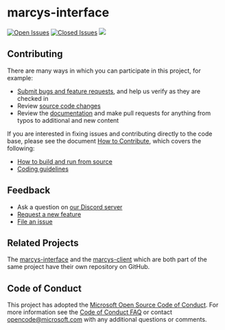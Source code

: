 # marcys-interface

[![Open Issues](https://img.shields.io/github/issues/aprade/marcys-interface.svg)](https://github.com/aprade/marcys-interface/issues)
[![Closed Issues](https://img.shields.io/github/issues-closed/aprade/marcys-interface.svg)](https://github.com/aprade/marcys-interface/issues?q=is%3Aissue+is%3Aclosed)
<a href="https://github.com/aprade/marcys-interface/pulse" alt="Activity">
        <img src="https://img.shields.io/github/commit-activity/m/aprade/marcys-interface" /></a>

## Contributing

There are many ways in which you can participate in this project, for example:

* [Submit bugs and feature requests](https://github.com/aprade/marcys-interface/issues), and help us verify as they are checked in
* Review [source code changes](https://github.com/aprade/marcys-interface/pulls)
* Review the [documentation](https://docs.aprade.com/marcys-interface) and make pull requests for anything from typos to additional and new content

If you are interested in fixing issues and contributing directly to the code base,
please see the document [How to Contribute](https://docs.aprade.com/marcys-interface/contributing/how-to-contribute), which covers the following:

* [How to build and run from source](https://docs.aprade.com/marcys-interface/contributing/how-to-contribute)
* [Coding guidelines](https://docs.aprade.com/marcys-interface/developing/conding-guidelines)

## Feedback

* Ask a question on [our Discord server](https://discord.gg/5cy3UVd)
* [Request a new feature](CONTRIBUTING.md)
* [File an issue](https://github.com/aprade/marcys-interface/issues)

## Related Projects

The [marcys-interface](https://github.com/aprade/marcys-interface) and the [marcys-client](https://github.com/aprade/marcys) which are both part of the same project have their own repository on GitHub.

## Code of Conduct

This project has adopted the [Microsoft Open Source Code of Conduct](https://opensource.microsoft.com/codeofconduct/). For more information see the [Code of Conduct FAQ](https://opensource.microsoft.com/codeofconduct/faq/) or contact [opencode@microsoft.com](mailto:opencode@microsoft.com) with any additional questions or comments.
